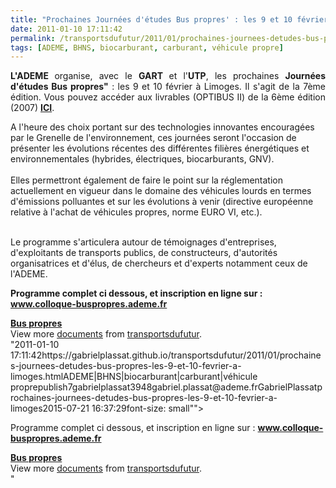 ```yaml
---
title: "Prochaines Journées d'études Bus propres' : les 9 et 10 février à Limoges'"
date: 2011-01-10 17:11:42
permalink: /transportsdufutur/2011/01/prochaines-journees-detudes-bus-propres-les-9-et-10-fevrier-a-limoges.html
tags: [ADEME, BHNS, biocarburant, carburant, véhicule propre]
---
```


<p><span style="font-family: Arial;font-size: small"><span style="font-family: Arial;font-size: small"> <p dir="ltr" style="text-align: justify"><strong>L'ADEME </strong>organise, avec le <strong>GART </strong>et l'<strong>UTP</strong>, les prochaines <strong>Journées d'études Bus propres"</strong> : les 9 et 10 février à Limoges. Il s'agit de la 7ème édition. Vous pouvez accéder aux livrables (OPTIBUS II) de la 6ème édition (2007) <strong><a href=""http://www2.ademe.fr/servlet/getDoc?cid=96&m=3&id=48657&p1=00&p2=12&ref=17597"" target=""_blank"">ICI</a></strong>.</p> </span></span></p> <p dir=""ltr"" style=""text-align: justify"">A l'heure des choix portant sur des technologies innovantes encouragées par le Grenelle de l'environnement, ces journées seront l'occasion de présenter les évolutions récentes des différentes filières énergétiques et environnementales (hybrides, électriques, biocarburants, GNV). <br /><br />Elles permettront également de faire le point sur la réglementation actuellement en vigueur dans le domaine des véhicules lourds en termes d'émissions polluantes et sur les évolutions à venir (directive européenne relative à l'achat de véhicules propres, norme EURO VI, etc.). </p>  <!--more-->  <br />Le programme s'articulera autour de témoignages d'entreprises, d'exploitants de transports publics, de constructeurs, d'autorités organisatrices et d'élus, de chercheurs et d'experts notamment ceux de l'ADEME. <p><strong><span style=""font-family: Arialfont-size: small""><span style=""font-family: Arialfont-size: small""><span style=""font-family: Arialfont-size: small""> <p>Programme complet ci dessous, et inscription en ligne sur : <a href=""http://trc.emv2.com/HS?a=ENX7CqBfLjRL8SA9MKLOmVfnGHxKD9SYJPcStGb5lw8W0bBhOG5mpqVsje_Hhe-s_FM3""><strong><span style=""text-decoration: underline""><strong><span style=""text-decoration: underline""><span style=""font-family: Arialcolor: #0000fffont-size: small""><strong><span style=""text-decoration: underline""><span style=""font-family: Arialcolor: #0000fffont-size: small""><strong><span style=""text-decoration: underline""><span style=""font-family: Arialcolor: #0000fffont-size: small"">www.colloque-buspropres.ademe.fr</span></span></strong></span></span></strong></span></span></strong></span></strong></a><span style=""font-family: Arialfont-size: small""> </span></p> </span></span></span></strong></p> <div id=""__ss_6506677"" style=""width: 477px""><strong style=""margin: 12px 0 4px""><a href=""http://www.slideshare.net/transportsdufutur/bus-propres"" title=""Bus propres"">Bus propres</a></strong>         <div style=""padding: 5px 0 12px"">View more <a href=""http://www.slideshare.net/"">documents</a> from <a href=""http://www.slideshare.net/transportsdufutur"">transportsdufutur</a>.</div> </div>"2011-01-10 17:11:42https://gabrielplassat.github.io/transportsdufutur/2011/01/prochaines-journees-detudes-bus-propres-les-9-et-10-fevrier-a-limoges.htmlADEME|BHNS|biocarburant|carburant|véhicule proprepublish7gabrielplassat3948gabriel.plassat@ademe.frGabrielPlassatprochaines-journees-detudes-bus-propres-les-9-et-10-fevrier-a-limoges2015-07-21 16:37:29font-size: small""> <p>Programme complet ci dessous, et inscription en ligne sur : <a href=""http://trc.emv2.com/HS?a=ENX7CqBfLjRL8SA9MKLOmVfnGHxKD9SYJPcStGb5lw8W0bBhOG5mpqVsje_Hhe-s_FM3""><strong><span style=""text-decoration: underline""><strong><span style=""text-decoration: underline""><span style=""font-family: Arialfont-size: small""><strong><span style=""text-decoration: underline""><span style=""font-family: Arialfont-size: small""><strong><span style=""text-decoration: underline""><span style=""font-family: Arialfont-size: small"">www.colloque-buspropres.ademe.fr</span></span></strong></span></span></strong></span></span></strong></span></strong></a><span style=""font-family: Arialfont-size: small""> </span></p> </span></span></span></strong></p> <div id=""__ss_6506677"" style=""width: 477px""><strong style=""margin: 12px 0 4px""><a href=""http://www.slideshare.net/transportsdufutur/bus-propres"" title=""Bus propres"">Bus propres</a></strong>         <div style=""padding: 5px 0 12px"">View more <a href=""http://www.slideshare.net/"">documents</a> from <a href=""http://www.slideshare.net/transportsdufutur"">transportsdufutur</a>.</div> </div>"
